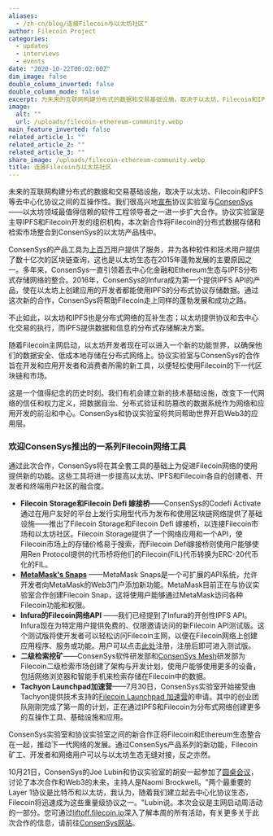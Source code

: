```yaml
---
aliases:
  - /zh-cn/blog/连接Filecoin与以太坊社区"
author: Filecoin Project
categories:
  - updates
  - interviews
  - events
date: "2020-10-22T00:02:00Z"
dim_image: false
double_column_inverted: false
double_column_mode: false
excerpt: 为未来的互联网构建分布式的数据和交易基础设施，取决于以太坊、Filecoin和IPFS等去中心化协议之间的互操作性。我们很高兴地宣布协议实验室与ConsenSys——以太坊领域最值得信赖的软件工程领导者之一进一步扩大合作。
image:
  alt: ""
  url: /uploads/filecoin-ethereum-community.webp
main_feature_inverted: false
related_article_1: ""
related_article_2: ""
related_article_3: ""
share_image: /uploads/filecoin-ethereum-community.webp
title: 连接Filecoin与以太坊社区
---
```


未来的互联网构建分布式的数据和交易基础设施，取决于以太坊、Filecoin和IPFS等去中心化协议之间的互操作性。我们很高兴地[宣布](https://consensys.net/blog/press-release/protocol-labs-collaborates-with-consensys-to-bring-filecoin-to-ethereum/)协议实验室与[ConsenSys](https://www.consensys.net)——以太坊领域最值得信赖的软件工程领导者之一进一步扩大合作。协议实验室是主导IPFS和Filecoin开发的组织机构，本次新合作将Filecoin的分布式数据存储和检索市场整合到ConsenSys的以太坊产品栈中。

ConsenSys的产品工具为[上百万](https://consensys.net/about/)用户提供了服务，并为各种软件和技术用户提供了数十亿次的区块链查询，这也是以太坊生态在2015年蓬勃发展的主要原因之一。多年来，ConsenSys一直引领着去中心化金融和Ethereum生态与IPFS分布式存储网络的整合。2016年，ConsenSys的Infura成为第一个提供IPFS API的产品，使在以太坊上创建应用的开发者都能使用IPFS的分布式协议存储数据。通过这次新的合作，ConsenSys将帮助Filecoin走上同样的蓬勃发展和成功之路。

不止如此，以太坊和IPFS也是分布式网络的互补生态；以太坊提供协议和去中心化交易的执行，而IPFS提供数据和信息的分布式存储解决方案。

随着Filecoin主网启动，以太坊开发者现在可以进入一个新的功能世界，以确保他们的数据安全、低成本地存储在分布式网络上。协议实验室与ConsenSys的合作旨在开发和应用开发者和消费者所需的新工具，以便轻松使用Filecoin的下一代区块链和市场。

这是一个值得纪念的历史时刻。我们有机会建立新的技术基础设施，改变下一代网络的信任和权力定义，把数据自治、分布式验证和防篡改的数据系统作为网络和应用开发的前沿和中心。ConsenSys和协议实验室将共同帮助世界开启Web3的应用层。

### 欢迎ConsenSys推出的一系列Filecoin网络工具

通过此次合作，ConsenSys将在其全套工具的基础上为促进Filecoin网络的使用提供新的功能。这些工具将进一步提高以太坊、IPFS和Filecoin各自的创建者、开发者和终端用户社区的融合度。

- **Filecoin Storage和Filecoin Defi 嫁接桥**——ConsenSys的Codefi Activate通过在用户友好的平台上发行实用型代币为发布和使用区块链网络提供了基础设施——推出了Filecoin Storage和Filecoin Defi 嫁接桥，以连接Filecoin市场和以太坊社区。Filecoin Storage提供了一个网络应用和一个API，使Filecoin市场上的存储价格易于搜索，而Filecoin Defi嫁接桥则使用户能够使用Ren Protocol提供的代币桥将他们的Filecoin(FIL)代币转换为ERC-20代币化的FIL。
- **[MetaMask's Snaps](https://github.com/MetaMask/metamask-snaps-beta/wiki)** ——MetaMask Snaps是一个可扩展的API系统，允许开发者向MetaMask的Web3门户添加新功能。MetaMask目前正在与协议实验室合作创建Filecoin Snap，这将使用户能够通过MetaMask访问各种Filecoin功能和权限。
- **Infura的Filecoin网络API** ——我们已经提到了Infura的开创性IPFS API。Infura现在为特定用户提供免费的、仅限邀请访问的新Filecoin API测试版。这个测试版将使开发者可以轻松访问Filecoin主网，以便在Filecoin网络上创建应用程序、服务或功能。用户可以点击[此处](https://infura.io/register)注册，注册后即可进入测试版。
- **二级检索挖矿**——ConsenSys软件研发部和[ConsenSys Mesh](https://mesh.xyz/)研发部为Filecoin二级检索市场创建了架构与开发计划，使用户能够使用更多的设备，包括网络浏览器和智能手机来检索存储在Filecoin中的数据。
- **Tachyon Launchpad加速营**——7月30日，ConsenSys实验室开始接受由Tachyon提供技术支持的[Filecoin Launchpad 加速营](https://consensys.net/blog/press-release/filecoin-launchpad-accelerator-powered-by-tachyon/)的申请。其中的创业团队刚刚完成了第一周的计划，正在通过IPFS和Filecoin为分布式网络创建更多的互操作工具、基础设施和应用。

ConsenSys实验室和协议实验室之间的新合作正将Filecoin和Ethereum生态整合在一起，推动下一代网络的发展。通过ConsenSys产品系列的新功能，Filecoin矿工、开发者和网络用户可以与以太坊生态无缝对接，反之亦然。

10月21日，ConsenSys的Joe Lubin和协议实验室的胡安一起参加了[圆桌会议](https://www.youtube.com/watch?v=WKp0LBNVDv4&feature=youtu.be)，讨论了本次合作和Web3的未来，主持人是Naomi Brockwell。"两个最重要的Layer 1协议是比特币和以太坊，我认为，随着我们建立起去中心化协议生态，Filecoin将迅速成为这些重量级协议之一。"Lubin说。本次会议是主网启动周活动的一部分。您可通过[liftoff.filecoin.io](https://liftoff.filecoin.io/)深入了解本周的所有活动，有关更多关于此次合作的信息，请前往[ConsenSys网站](https://consensys.net/blog/press-release/protocol-labs-collaborates-with-consensys-to-bring-filecoin-to-ethereum/)。
